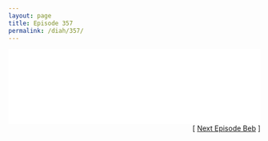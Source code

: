 ```yaml
---
layout: page
title: Episode 357
permalink: /diah/357/
---
```


<iframe allowfullscreen="true" frameborder="0" style="width:100%;" marginheight="0" marginwidth="0" mozallowfullscreen="true" scrolling="NO" src="//gdriveplayer.us/embed2.php?link=ZqiRvVGqhll7yOyNrNFbjgV5aRv%252BdeoAQfSGICYbxhWuPi6bHdq%252FE3pbxwOqUy0D8dKkQreTxzYi0xjK%252BpoRr9S2aAv%252FDBX7%252FVmUI9wbEH%252FfmBKkAb3soiBlPKQRFLacQO4XtX980x50juomRywmwhFIF0sthynBlYLfYvUgV0qqE5nvVBDEKb%252BDmjkNaHGGmFMfO5KOIrP6qoUF%252BEK5f5&amp;no_adult=yes" webkitallowfullscreen="true"></iframe>

<div align="right">[ <a href="/diah/358/">Next Episode Beb</a> ]</div>


